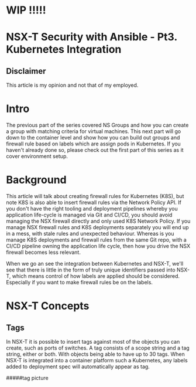 # WIP !!!!!

# NSX-T Security with Ansible - Pt3. Kubernetes Integration

## Disclaimer
This article is my opinion and not that of my employed.

# Intro
The previous part of the series covered NS Groups and how you can create a group with matching criteria for virtual machines. This next part will go down to the container level and show how you can build out groups and firewall rule based on labels which are assign pods in Kubernetes. If you haven't already done so, please check out the first part of this series as it cover environment setup.

# Background
This article will talk about creating firewall rules for Kubernetes (K8S), but note K8S is also able to insert firewall rules via the Network Policy API. If you don't have the right tooling and deployment pipelines whereby you application life-cycle is managed via Git and CI/CD, you should avoid managing the NSX firewall directly and only used K8S Network Policy. If you manage NSX firewall rules and K8S deployments separately you will end up in a mess, with stale rules and unexpected behaviour. Whereas is you manage K8S deployments and firewall rules from the same Git repo, with a CI/CD pipeline owning the application life cycle, then how you drive the NSX firewall becomes less relevant.

When we go an see the integration between Kubernetes and NSX-T, we'll see that there is little in the form of truly unique identifiers passed into NSX-T, which means control of how labels are applied should be considered. Especially if you want to make firewall rules be on the labels.

# NSX-T Concepts
## Tags
In NSX-T it is possible to insert tags against most of the objects you can create, such as ports of switches. A tag consists of a scope string and a tag string, either or both. With objects being able to have up to 30 tags. When NSX-T is integrated into a container platform such a Kubernetes, any labels added to deployment spec will automatically appear as tag.

#####tag picture
